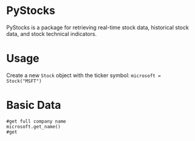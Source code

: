 # PyStocks
PyStocks is a package for retrieving real-time stock data, historical stock data, and stock technical indicators.

# Usage
Create a new `Stock` object with the ticker symbol:
    `microsoft = Stock("MSFT")`

# Basic Data
    #get full company name
    microsoft.get_name()
    #get
